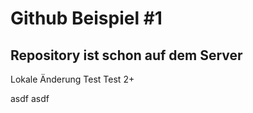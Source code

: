 # Github Beispiel #1
## Repository ist schon auf dem Server

Lokale Änderung
Test
Test 2+

asdf
asdf